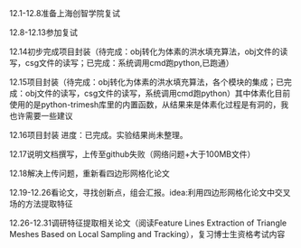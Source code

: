 12.1-12.8准备上海创智学院复试 

12.8-12.13参加复试 

12.14初步完成项目封装（待完成：obj转化为体素的洪水填充算法，obj文件的读写，csg文件的读写；已完成：系统调用cmd跑python,已跑通）

12.15项目封装（待完成：obj转化为体素的洪水填充算法，各个模块的集成；已完成：obj文件的读写，csg文件的读写，系统调用cmd跑python）其中体素化目前使用的是python-trimesh库里的内置函数，从结果来是体素化过程是有洞的，我也许需要一些建议

12.16项目封装 进度：已完成。实验结果尚未整理。

12.17说明文档撰写，上传至github失败（网络问题+大于100MB文件） 

12.18解决上传问题，重新看四边形网格化论文

12.19-12.26看论文，寻找创新点，组会汇报。idea:利用四边形网格化论文中交叉场的方法提取特征  

12.26-12.31调研特征提取相关论文（阅读Feature Lines Extraction of Triangle Meshes Based on Local Sampling and 
Tracking），复习博士生资格考试内容 
